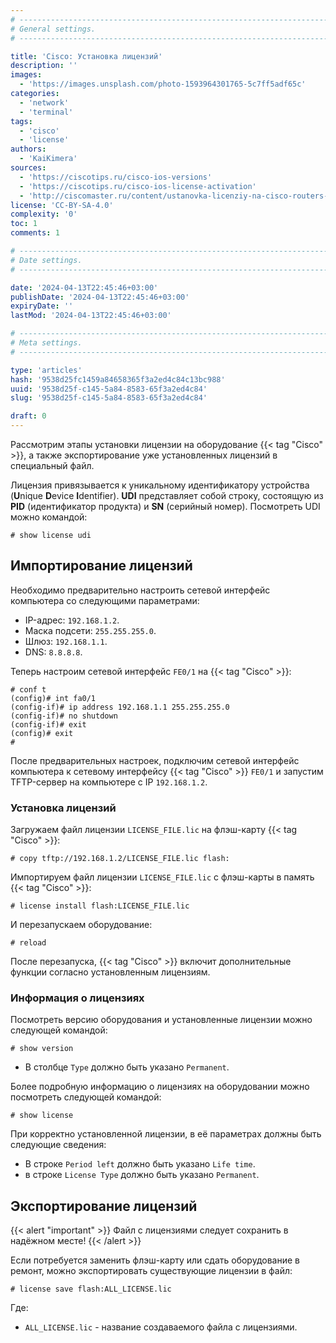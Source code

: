 ```yaml
---
# -------------------------------------------------------------------------------------------------------------------- #
# General settings.
# -------------------------------------------------------------------------------------------------------------------- #

title: 'Cisco: Установка лицензий'
description: ''
images:
  - 'https://images.unsplash.com/photo-1593964301765-5c7ff5adf65c'
categories:
  - 'network'
  - 'terminal'
tags:
  - 'cisco'
  - 'license'
authors:
  - 'KaiKimera'
sources:
  - 'https://ciscotips.ru/cisco-ios-versions'
  - 'https://ciscotips.ru/cisco-ios-license-activation'
  - 'http://ciscomaster.ru/content/ustanovka-licenziy-na-cisco-routers-3-go-pokoleniya-43xx-44xx'
license: 'CC-BY-SA-4.0'
complexity: '0'
toc: 1
comments: 1

# -------------------------------------------------------------------------------------------------------------------- #
# Date settings.
# -------------------------------------------------------------------------------------------------------------------- #

date: '2024-04-13T22:45:46+03:00'
publishDate: '2024-04-13T22:45:46+03:00'
expiryDate: ''
lastMod: '2024-04-13T22:45:46+03:00'

# -------------------------------------------------------------------------------------------------------------------- #
# Meta settings.
# -------------------------------------------------------------------------------------------------------------------- #

type: 'articles'
hash: '9538d25fc1459a84658365f3a2ed4c84c13bc988'
uuid: '9538d25f-c145-5a84-8583-65f3a2ed4c84'
slug: '9538d25f-c145-5a84-8583-65f3a2ed4c84'

draft: 0
---
```


Рассмотрим этапы установки лицензии на оборудование {{< tag "Cisco" >}}, а также экспортирование уже установленных лицензий в специальный файл.

<!--more-->

Лицензия привязывается к уникальному идентификатору устройства (**U**nique **D**evice **I**dentifier). **UDI** представляет собой строку, состоящую из **PID** (идентификатор продукта) и **SN** (серийный номер). Посмотреть UDI можно командой:

```
# show license udi
```

## Импортирование лицензий

Необходимо предварительно настроить сетевой интерфейс компьютера со следующими параметрами:

- IP-адрес: `192.168.1.2`.
- Маска подсети: `255.255.255.0`.
- Шлюз: `192.168.1.1`.
- DNS: `8.8.8.8`.

Теперь настроим сетевой интерфейс `FE0/1` на {{< tag "Cisco" >}}:

```
# conf t
(config)# int fa0/1
(config-if)# ip address 192.168.1.1 255.255.255.0
(config-if)# no shutdown
(config-if)# exit
(config)# exit
#
```

После предварительных настроек, подключим сетевой интерфейс компьютера к сетевому интерфейсу {{< tag "Cisco" >}} `FE0/1` и запустим TFTP-сервер на компьютере c IP `192.168.1.2`.

### Установка лицензий

Загружаем файл лицензии `LICENSE_FILE.lic` на флэш-карту {{< tag "Cisco" >}}:

```
# copy tftp://192.168.1.2/LICENSE_FILE.lic flash:
```

Импортируем файл лицензии `LICENSE_FILE.lic` с флэш-карты в память {{< tag "Cisco" >}}:

```
# license install flash:LICENSE_FILE.lic
```

И перезапускаем оборудование:

```
# reload
```

После перезапуска, {{< tag "Cisco" >}} включит дополнительные функции согласно установленным лицензиям.

### Информация о лицензиях

Посмотреть версию оборудования и установленные лицензии можно следующей командой:

```
# show version
```

- В столбце `Type` должно быть указано `Permanent`.

Более подробную информацию о лицензиях на оборудовании можно посмотреть следующей командой:

```
# show license
```

При корректно установленной лицензии, в её параметрах должны быть следующие сведения:

- В строке `Period left` должно быть указано `Life time`.
- в строке `License Type` должно быть указано `Permanent`.

## Экспортирование лицензий

{{< alert "important" >}}
Файл с лицензиями следует сохранить в надёжном месте!
{{< /alert >}}

Если потребуется заменить флэш-карту или сдать оборудование в ремонт, можно экспортировать существующие лицензии в файл:

```
# license save flash:ALL_LICENSE.lic
```

Где:
- `ALL_LICENSE.lic` - название создаваемого файла с лицензиями.
